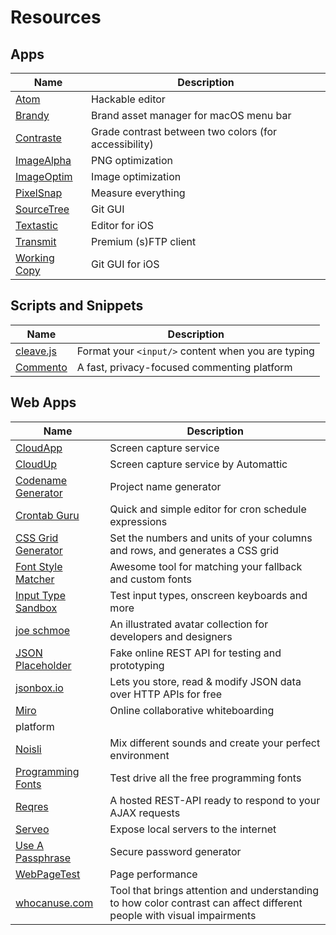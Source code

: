 # Resources

## Apps
|Name|Description|
|---|---|
|[Atom](atom-editor.md)|Hackable editor|
|[Brandy](https://getbrandy.io)|Brand asset manager for macOS menu bar|
|[Contraste](https://contrasteapp.com/)|Grade contrast between two colors (for accessibility)|
|[ImageAlpha](https://pngmini.com/)|PNG optimization|
|[ImageOptim](https://imageoptim.com/mac)|Image optimization|
|[PixelSnap](https://getpixelsnap.com/)|Measure everything|
|[SourceTree](https://www.sourcetreeapp.com/)|Git GUI|
|[Textastic](https://www.textasticapp.com/)|Editor for iOS|
|[Transmit](https://panic.com/transmit/)|Premium (s)FTP client|
|[Working Copy](https://workingcopyapp.com/)|Git GUI for iOS|

## Scripts and Snippets
|Name|Description|
|---|---|
|[cleave.js](https://nosir.github.io/cleave.js/)|Format your `<input/>` content when you are typing|
|[Commento](https://commento.io/)|A fast, privacy-focused commenting platform|

## Web Apps
|Name|Description|
|---|---|
|[CloudApp](https://www.getcloudapp.com/)|Screen capture service|
|[CloudUp](https://cloudup.com)|Screen capture service by Automattic|
|[Codename Generator](http://projectcodename.com/)|Project name generator|
|[Crontab Guru](https://crontab.guru/)|Quick and simple editor for cron schedule expressions|
|[CSS Grid Generator](https://cssgrid-generator.netlify.com/)|Set the numbers and units of your columns and rows, and generates a CSS grid|
|[Font Style Matcher](https://meowni.ca/font-style-matcher/)|Awesome tool for matching your fallback and custom fonts|
|[Input Type Sandbox](https://inputtypes.com/)|Test input types, onscreen keyboards and more|
|[joe schmoe](https://joeschmoe.io/)|An illustrated avatar collection for developers and designers|
|[JSON Placeholder](https://jsonplaceholder.typicode.com/)|Fake online REST API for testing and prototyping|
|[jsonbox.io](https://jsonbox.io/)|Lets you store, read & modify JSON data over HTTP APIs for free|
|[Miro](https://miro.com/)|Online collaborative whiteboarding
platform|
|[Noisli](https://www.noisli.com/)|Mix different sounds and create your perfect environment|
|[Programming Fonts](https://app.programmingfonts.org/)|Test drive all the free programming fonts|
|[Reqres](https://reqres.in/)|A hosted REST-API ready to respond to your AJAX requests|
|[Serveo](http://serveo.net/)|Expose local servers to the internet|
|[Use A Passphrase](https://www.useapassphrase.com/)|Secure password generator|
|[WebPageTest](https://webpagetest.org)|Page performance|
|[whocanuse.com](https://whocanuse.com/)|Tool that brings attention and understanding to how color contrast can affect different people with visual impairments|
